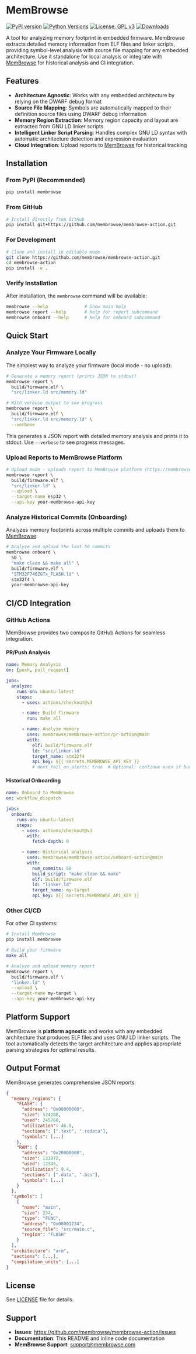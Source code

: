 # MemBrowse

[![PyPI version](https://badge.fury.io/py/membrowse.svg)](https://badge.fury.io/py/membrowse)
[![Python Versions](https://img.shields.io/pypi/pyversions/membrowse.svg)](https://pypi.org/project/membrowse/)
[![License: GPL v3](https://img.shields.io/badge/License-GPLv3-blue.svg)](https://www.gnu.org/licenses/gpl-3.0)
[![Downloads](https://pepy.tech/badge/membrowse)](https://pepy.tech/project/membrowse)

A tool for analyzing memory footprint in embedded firmware. MemBrowse extracts detailed memory information from ELF files and linker scripts, providing symbol-level analysis with source file mapping for any embedded architecture. Use it standalone for local analysis or integrate with [MemBrowse](https://membrowse.com) for historical analysis and CI integration.


## Features

- **Architecture Agnostic**: Works with any embedded architecture by relying on the DWARF debug format
- **Source File Mapping**: Symbols are automatically mapped to their definition source files using DWARF debug information
- **Memory Region Extraction**: Memory region capacity and layout are extracted from GNU LD linker scripts
- **Intelligent Linker Script Parsing**: Handles complex GNU LD syntax with automatic architecture detection and expression evaluation
- **Cloud Integration**: Upload reports to [MemBrowse](https://membrowse.com) for historical tracking

## Installation

### From PyPI (Recommended)

```bash
pip install membrowse
```

### From GitHub

```bash
# Install directly from GitHub
pip install git+https://github.com/membrowse/membrowse-action.git
```

### For Development

```bash
# Clone and install in editable mode
git clone https://github.com/membrowse/membrowse-action.git
cd membrowse-action
pip install -e .
```

### Verify Installation

After installation, the `membrowse` command will be available:

```bash
membrowse --help              # Show main help
membrowse report --help       # Help for report subcommand
membrowse onboard --help      # Help for onboard subcommand
```

## Quick Start

### Analyze Your Firmware Locally

The simplest way to analyze your firmware (local mode - no upload):

```bash
# Generate a memory report (prints JSON to stdout)
membrowse report \
  build/firmware.elf \
  "src/linker.ld src/memory.ld"

# With verbose output to see progress
membrowse report \
  build/firmware.elf \
  "src/linker.ld src/memory.ld" \
  --verbose
```

This generates a JSON report with detailed memory analysis and prints it to stdout. Use `--verbose` to see progress messages.

### Upload Reports to MemBrowse Platform

```bash
# Upload mode - uploads report to MemBrowse platform (https://membrowse.com)
membrowse report \
  build/firmware.elf \
  "src/linker.ld" \
  --upload \
  --target-name esp32 \
  --api-key your-membrowse-api-key
```

### Analyze Historical Commits (Onboarding)

Analyzes memory footprints across multiple commits and uploads them to [MemBrowse](https://membrowse.com):

```bash
# Analyze and upload the last 50 commits
membrowse onboard \
  50 \
  "make clean && make all" \
  build/firmware.elf \
  "STM32F746ZGTx_FLASH.ld" \
  stm32f4 \
  your-membrowse-api-key
```


## CI/CD Integration

### GitHub Actions

MemBrowse provides two composite GitHub Actions for seamless integration.

#### PR/Push Analysis

```yaml
name: Memory Analysis
on: [push, pull_request]

jobs:
  analyze:
    runs-on: ubuntu-latest
    steps:
      - uses: actions/checkout@v3

      - name: Build firmware
        run: make all

      - name: Analyze memory
        uses: membrowse/membrowse-action/pr-action@main
        with:
          elf: build/firmware.elf
          ld: "src/linker.ld"
          target_name: stm32f4
          api_key: ${{ secrets.MEMBROWSE_API_KEY }}
          # dont_fail_on_alerts: true  # Optional: continue even if budget alerts are detected
```

#### Historical Onboarding

```yaml
name: Onboard to MemBrowse
on: workflow_dispatch

jobs:
  onboard:
    runs-on: ubuntu-latest
    steps:
      - uses: actions/checkout@v3
        with:
          fetch-depth: 0

      - name: Historical analysis
        uses: membrowse/membrowse-action/onboard-action@main
        with:
          num_commits: 50
          build_script: "make clean && make"
          elf: build/firmware.elf
          ld: "linker.ld"
          target_name: my-target
          api_key: ${{ secrets.MEMBROWSE_API_KEY }}
```

### Other CI/CD

For other CI systems:

```bash
# Install MemBrowse
pip install membrowse

# Build your firmware
make all

# Analyze and upload memory report
membrowse report \
  build/firmware.elf \
  "linker.ld" \
  --upload \
  --target-name my-target \
  --api-key your-membrowse-api-key
```

## Platform Support

MemBrowse is **platform agnostic** and works with any embedded architecture that produces ELF files and uses GNU LD linker scripts. The tool automatically detects the target architecture and applies appropriate parsing strategies for optimal results.

## Output Format

MemBrowse generates comprehensive JSON reports:

```json
{
  "memory_regions": {
    "FLASH": {
      "address": "0x08000000",
      "size": 524288,
      "used": 245760,
      "utilization": 46.9,
      "sections": [".text", ".rodata"],
      "symbols": [...]
    },
    "RAM": {
      "address": "0x20000000",
      "size": 131072,
      "used": 12345,
      "utilization": 9.4,
      "sections": [".data", ".bss"],
      "symbols": [...]
    }
  },
  "symbols": [
    {
      "name": "main",
      "size": 234,
      "type": "FUNC",
      "address": "0x08001234",
      "source_file": "src/main.c",
      "region": "FLASH"
    }
  ],
  "architecture": "arm",
  "sections": [...],
  "compilation_units": [...]
}
```

## License

See [LICENSE](LICENSE) file for details.

## Support

- **Issues**: https://github.com/membrowse/membrowse-action/issues
- **Documentation**: This README and inline code documentation
- **MemBrowse Support**: support@membrowse.com

